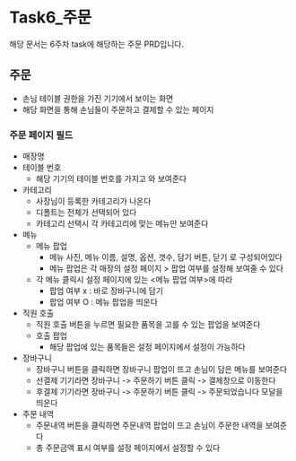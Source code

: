 # Task6_주문
해당 문서는 6주차 task에 해당하는 주문 PRD입니다.

## 주문
- 손님 테이블 권한을 가진 기기에서 보이는 화면
- 해당 화면을 통해 손님들이 주문하고 결제할 수 있는 페이지

### 주문 페이지 필드
- 매장명
- 테이블 번호
  - 해당 기기의 테이블 번호를 가지고 와 보여준다
- 카테고리
  - 사장님이 등록한 카테고리가 나온다
  - 디폴트는 전체가 선택되어 있다
  - 카테고리 선택시 각 카테고리에 맞는 메뉴만 보여준다
- 메뉴
  - 메뉴 팝업
    - 메뉴 사진, 메뉴 이름, 설명, 옵션, 갯수, 담기 버튼, 닫기 로 구성되어있다
    - 메뉴 팝업은 각 매장의 설정 페이지 > 팝업 여부를 설정해 보여줄 수 있다
  - 각 메뉴 클릭시 설정 페이지에 있는 <메뉴 팝업 여부>에 따라 
    - 팝업 여부 x : 바로 장바구니에 담기
    - 팝업 여부 O : 메뉴 팝업을 띄운다
- 직원 호출
  - 직원 호출 버튼을 누르면 필요한 품목을 고를 수 있는 팝업을 보여준다
  - 호출 팝업
    - 해당 팝업에 있는 품목들은 설정 페이지에서 설정이 가능하다
- 장바구니
  - 장바구니 버튼을 클릭하면 장바구니 팝업이 뜨고 손님이 담은 메뉴를 보여준다
  - 선결제 기기라면 장바구니 -> 주문하기 버튼 클릭 -> 결제창으로 이동한다
  - 후결제 기기라면 장바구니 -> 주문하기 버튼 클릭 -> 주문되었습니다 모달을 띄운다 
- 주문 내역
  - 주문내역 버튼을 클릭하면 주문내역 팝업이 뜨고 손님이 주문한 내역을 보여준다
  - 총 주문금액 표시 여부를 설정 페이지에서 설정할 수 있다